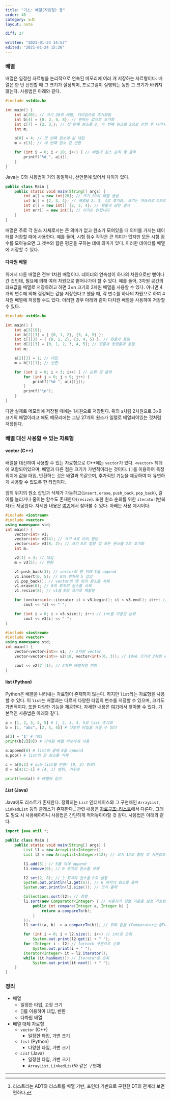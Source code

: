 ```yaml
---
title: "기초: 배열(자료형) 등"
order: 40
category: 노트
layout: note

diff: 27

written: "2021-01-24 14:52"
edited: "2021-01-24 15:26"
---
```


### 배열

배열은 일정한 자료형을 논리적으로 연속된 메모리에 여러 개 저장하는 자료형이다. 배열은 한 번 선언할 때 그 크기가 설정되며, 프로그램이 실행되는 동안 그 크기가 바뀌지 않는다. 사용법은 아래와 같다.

```c
#include <stdio.h>

int main() {
    int a[20]; // 크기 20의 배열, 더미값으로 초기화됨
    int b[4] = {0, 2, 4, 8}; // 원하는 값으로 초기화
    int c[7] = {2, 3,}; // 첫 번째 원소를 2, 두 번째 원소를 3으로 선언 후 나머지는 0으로 초기화
    int m;

    b[0] = 4; // 첫 번째 원소에 값 대입
    m = c[3]; // 네 번째 원소 값 반환

    for (int i = 0; i < 20; i++) { // 배열의 원소 순회 및 출력
        printf("%d ", a[i]);
    }
}
```

Java는 C와 사용법이 거의 동일하나, 선언문에 있어서 차이가 있다.

```java
public class Main {
    public static void main(String[] args) {
        int a[] = new int[20]; // 크기 20의 배열 생성
        int b[] = {2, 3, 4}; // 배열을 2, 3, 4로 초기화, 크기는 자동으로 3으로 설정
        int c[] = new int[] {2, 3, 4}; // 윗줄과 같은 결과
        int err[] = new int[]; // 이거는 안됩니다
    }
}
```

배열은 주로 각 원소 자체로서는 큰 의미가 없고 원소가 모여있을 때 의미를 가지는 데이터를 저장할 때에 사용한다. 예를 들어, 시험 점수 각각은 큰 의미가 없지만 모든 시험 점수를 모아놓으면 그 갯수와 합은 평균을 구하는 데에 의미가 있다. 이러한 데이터를 배열에 저장할 수 있다.

#### 다차원 배열

위에서 다룬 배열은 전부 1차원 배열이다. 데이터의 연속성이 하나의 차원으로만 뻗어나간 것인데, 필요에 의해 여러 차원으로 뻗어나가야 할 수 있다. 예를 들어, 3차원 공간의 좌표값을 배열로 저장하려고 하면 3×n 크기의 2차원 배열을 사용할 수 있다. 아니면 4개의 변수에 의해 결정되는 값을 저장한다고 했을 때, 각 변수를 하나의 차원으로 하여 4차원 배열에 저장할 수도 있다. 이러한 경우 아래와 같이 다차원 배열을 사용하여 저장할 수 있다.

```c
#include <stdio.h>

int main() {
    int a[3][9];
    int b[2][3] = { {0, 1, 2}, {3, 4, 5} };
    int c[][3] = { {0, 1, 2}, {3, 4, 5} }; // 윗줄과 동일
    int d[2][3] = {0, 1, 2, 3, 4, 5}; // 윗줄과 윗윗줄과 동일
    int m;

    a[2][3] = 1; // 대입
    m = b[1][1]; // 반환

    for (int i = 0; i < 3; i++) { // 순회 및 출력
        for (int j = 0; j < 9; j++) {
            printf("%d ", a[i][j]);
        }
        printf("\n");
    }
}
```

다만 실제로 메모리에 저장될 때에는 1차원으로 저장된다. 위의 `a`처럼 2차원으로 3×9 크기의 배열이라고 해도 메모리에는 그냥 27개의 원소가 일렬로 배열되어있는 것처럼 저장된다.

### 배열 대신 사용할 수 있는 자료형

#### vector (C++)

배열을 대신하여 사용할 수 있는 자료형으로 C++에는 `vector`가 있다. `<vector>` 헤더에 포함되어있으며, 배열과 다른 점은 크기가 가변적이라는 것이다. `[]`를 이용하여 특정 위치에 값을 대입, 반환하는 것은 배열과 똑같으며, 추가적인 기능을 제공하여 더 유연하게 사용할 수 있도록 한 타입이다.

임의 위치의 원소 삽입과 삭제가 가능하고(`insert`, `erase`, `push_back`, `pop_back`), 길이를 늘리거나 줄이는 함수도 존재한다(`resize`). 또한 원소 순회를 위한 `iterator`(반복자)도 제공한다. 자세한 내용은 [여기](https://www.cplusplus.com/reference/vector/vector/)에서 찾아볼 수 있다. 아래는 사용 예시이다.

```cpp
#include <iostream>
#include <vector>
using namespace std;
int main() {
    vector<int> v1;
    vector<int> v2(4); // 크기 4로 미리 할당
    vector<int> v3(8, 2); // 크기 8로 할당 및 모든 원소를 2로 초기화
    int m;

    v2[1] = 3; // 대입
    m = v3[5]; // 반환

    v1.push_back(3); // vector의 맨 뒤에 3을 append
    v1.insert(0, 5); // 0의 위치에 5 삽입
    v1.pop_back(); // vector의 맨 뒤의 원소를 삭제
    v1.erase(0); // 0의 위치의 원소를 삭제
    v1.resize(8); // v1을 8의 크기로 재할당

    for (vector<int>::iterator it = v3.begin(); it < v3.end(); it++) // iterator를 사용한 순회
        cout << *it << " ";

    for (int i = 0; i < v3.size(); i++) // int를 이용한 순회
        cout << v3[i] << " ";
}
```

```cpp
#include <iostream>
#include <vector>
using namespace std;
int main() {
    vector<vector<int>> v1; // 2차원 vector
    vector<vector<int>> v2(10, vector<int>(6, 3)); // 10×6 크기의 2차원 vector, 값을 모두 3으로 초기화

    cout << v2[7][1]; // 2차원 배열처럼 반환
}
```

#### list (Python)

Python은 배열을 나타내는 자료형이 존재하지 않는다. 하지만 `list`라는 자료형을 사용할 수 있다. 이 `list`는 배열과는 다르게 다양한 타입의 변수를 저장할 수 있으며, 크기도 가변적이다. 또한 다양한 기능을 제공한다. 자세한 내용은 [여기](https://docs.python.org/3/tutorial/datastructures.html#more-on-lists)에서 찾아볼 수 있다. 기본적인 사용법은 아래와 같다.

```python
a = [1, 2, 3, 4, 5] # 1, 2, 3, 4, 5로 list 초기화
b = [1, "abc", [2, 3, 4]] # 다양한 타입을 가질 수 있다

a[3] = '1' # 대입
print(b[2][0]) # 다차원 배열 비슷하게 사용

a.append(8) # list의 끝에 8을 append
a.pop() # list의 끝 원소를 삭제

c = a[0:2] # sub-list를 반환( [0, 2) 범위)
d = a[4:1:-1] # [4, 1) 범위, 거꾸로

print(len(a)) # 배열의 길이
```

#### *List* (Java)

Java에도 리스트가 존재한다. 정확히는 *`List`* 인터페이스와 그 구현체인 `ArrayList`, `LinkedList` 등의 클래스가 존재한다.[^1] 관련 내용은 <a class="invalid" href="">자료구조: 리스트</a>에서 다룬다. 그래도 필요 시 사용해야하니 사용법은 간단하게 적어놓아야할 것 같다. 사용법은 아래와 같다.

```java
import java.util.*;

public class Main {
    public static void main(String[] args) {
        List l1 = new ArrayList<Integer>();
        List l2 = new ArrayList<Integer>(12); // 크기 12로 할당 및 기본값으로 초기화

        l1.add(5); // 5를 뒤에 append
        l1.remove(0); // 0 위치의 원소를 삭제

        l2.set(2, 8); // 2 위치의 원소를 8로 설정
        System.out.println(l2.get(6)); // 6 위치의 원소를 출력
        System.out.println(l2.size()); // 크기 출력

        Collections.sort(l2); // 정렬
        l1.sort(new Comparator<Integer> { // 사용자가 정렬 기준을 설정 가능한 정렬
            public int compare(Integer a, Integer b) {
                return a.compareTo(b);
            }
        });
        l1.sort((a, b) -> a.compareTo(b)); // 위와 같음 (Comparator는 @FunctionalInterface라 Lambda 형식으로 작성이 가능하다)

        for (int i = 0; i < l2.size(); i++) // int로 순회
            System.out.print(l2.get(i) + " ");
        for (Integer i : l2) // foreach 구문으로 순회
            System.out.print(i + " ");
        Iterator<Integer> it = l2.iterator();
        while (it.hasNext()) // Iterator로 순회
            System.out.print(it.next() + " ");
    }
}
```

### 정리

- 배열
  - 일정한 타입, 고정 크기
  - []를 이용하여 대입, 반환
  - 다차원 배열
- 배열 대체 자료형
  - `vector` (C++)
    - 일정한 타입, 가변 크기
  - `list` (Python)
    - 다양한 타입, 가변 크기
  - *`List`* (Java)
    - 일정한 타입, 가변 크기
    - `ArrayList`, `LinkedList`와 같은 구현체

<hr/>

[^1]: 리스트라는 ADT와 리스트를 배열 기반, 포인터 기반으로 구현한 DT의 관계라 보면 편하다.